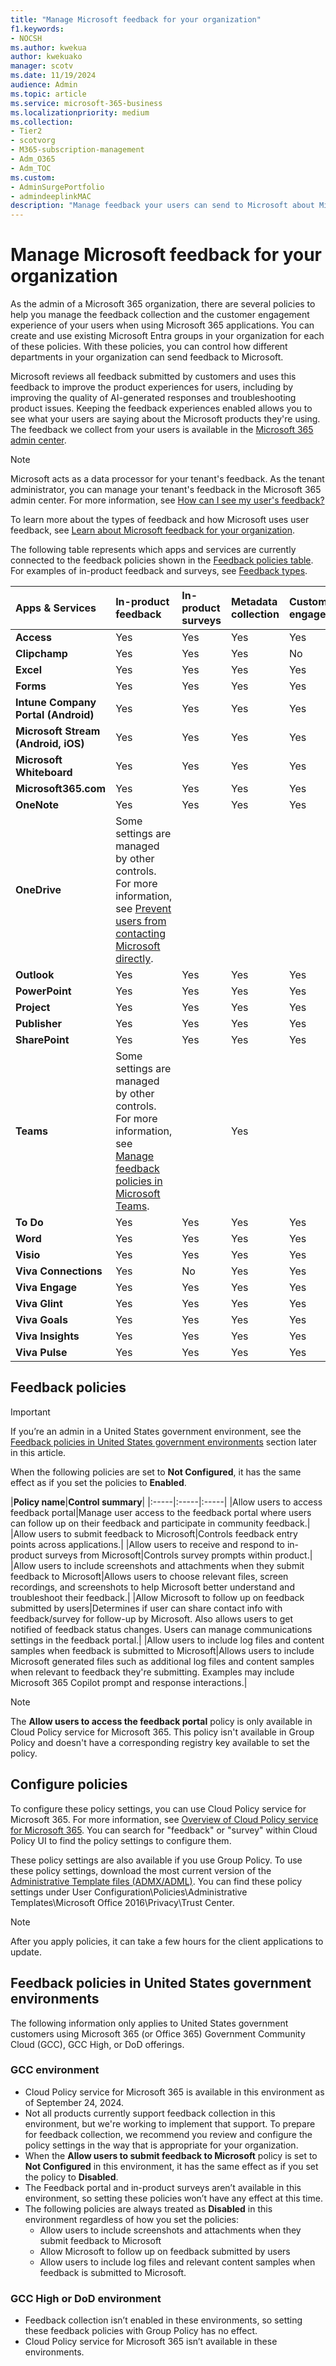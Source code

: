```yaml
---
title: "Manage Microsoft feedback for your organization"
f1.keywords:
- NOCSH
ms.author: kwekua
author: kwekuako
manager: scotv
ms.date: 11/19/2024
audience: Admin
ms.topic: article
ms.service: microsoft-365-business
ms.localizationpriority: medium
ms.collection: 
- Tier2
- scotvorg
- M365-subscription-management 
- Adm_O365
- Adm_TOC
ms.custom: 
- AdminSurgePortfolio
- admindeeplinkMAC
description: "Manage feedback your users can send to Microsoft about Microsoft products."
---
```


# Manage Microsoft feedback for your organization

As the admin of a Microsoft 365 organization, there are several policies to help you manage the feedback collection and the customer engagement experience of your users when using Microsoft 365 applications. You can create and use existing Microsoft Entra groups in your organization for each of these policies. With these policies, you can control how different departments in your organization can send feedback to Microsoft.

Microsoft reviews all feedback submitted by customers and uses this feedback to improve the product experiences for users, including by improving the quality of AI-generated responses and troubleshooting product issues. Keeping the feedback experiences enabled allows you to see what your users are saying about the Microsoft products they're using. The feedback we collect from your users is available in the [Microsoft 365 admin center](https://go.microsoft.com/fwlink/p/?linkid=2024339).

> [!NOTE]
> Microsoft acts as a data processor for your tenant's feedback. As the tenant administrator, you can manage your tenant's feedback in the Microsoft 365 admin center. For more information, see [How can I see my user's feedback?](../misc/feedback-user-control.md#how-can-i-see-my-users-feedback)

To learn more about the types of feedback and how Microsoft uses user feedback, see [Learn about Microsoft feedback for your organization](../misc/feedback-user-control.md).

The following table represents which apps and services are currently connected to the feedback policies shown in the [Feedback policies table](#feedback-policies). For examples of in-product feedback and surveys, see [Feedback types](/microsoft-365/admin/misc/feedback-user-control#feedback-types).

|**Apps & Services**|**In-product feedback** |**In-product surveys**|**Metadata collection** |**Customer engagement** |
|:-----|:-----|:-----|:-----|:-----|
|**Access**|Yes|Yes|Yes|Yes|
|**Clipchamp**|Yes|Yes|Yes|No|
|**Excel**|Yes|Yes|Yes|Yes|
|**Forms**|Yes|Yes|Yes|Yes|
|**Intune Company Portal (Android)**|Yes|Yes|Yes|Yes|
|**Microsoft Stream (Android, iOS)**|Yes|Yes|Yes|Yes|
|**Microsoft Whiteboard**|Yes|Yes|Yes|Yes|
|**Microsoft365.com**|Yes|Yes|Yes|Yes|
|**OneNote**|Yes|Yes|Yes|Yes|
|**OneDrive**|Some settings are managed by other controls. For more information, see [Prevent users from contacting Microsoft directly](/onedrive/disable-contact-support-send-feedback).||||
|**Outlook**|Yes|Yes|Yes|Yes|
|**PowerPoint**|Yes|Yes|Yes|Yes|
|**Project**|Yes|Yes|Yes|Yes|
|**Publisher**|Yes|Yes|Yes|Yes|
|**SharePoint**|Yes|Yes|Yes|Yes|
|**Teams**|Some settings are managed by other controls. For more information, see [Manage feedback policies in Microsoft Teams](/microsoftteams/manage-feedback-policies-in-teams).||Yes||
|**To Do**|Yes|Yes|Yes|Yes|
|**Word**|Yes|Yes|Yes|Yes|
|**Visio**|Yes|Yes|Yes|Yes|
|**Viva Connections**|Yes|No|Yes|Yes|
|**Viva Engage**|Yes|Yes|Yes|Yes|
|**Viva Glint**|Yes|Yes|Yes|Yes|
|**Viva Goals**|Yes|Yes|Yes|Yes|
|**Viva Insights**|Yes|Yes|Yes|Yes|
|**Viva Pulse**|Yes|Yes|Yes|Yes|

## Feedback policies

> [!IMPORTANT]
> If you’re an admin in a United States government environment, see the [Feedback policies in United States government environments](#feedback-policies-in-united-states-government-environments) section later in this article.

When the following policies are set to **Not Configured**, it has the same effect as if you set the policies to **Enabled**.

|**Policy name**|**Control summary**|
|:-----|:-----|:-----|
|Allow users to access feedback portal|Manage user access to the feedback portal where users can follow up on their feedback and participate in community feedback.|
|Allow users to submit feedback to Microsoft|Controls feedback entry points across applications.|
|Allow users to receive and respond to in-product surveys from Microsoft|Controls survey prompts within product.|
|Allow users to include screenshots and attachments when they submit feedback to Microsoft|Allows users to choose relevant files, screen recordings, and screenshots to help Microsoft better understand and troubleshoot their feedback.|
|Allow Microsoft to follow up on feedback submitted by users|Determines if user can share contact info with feedback/survey for follow-up by Microsoft. Also allows users to get notified of feedback status changes. Users can manage communications settings in the feedback portal.|
|Allow users to include log files and content samples when feedback is submitted to Microsoft|Allows users to include Microsoft generated files such as additional log files and content samples when relevant to feedback they're submitting. Examples may include Microsoft 365 Copilot prompt and response interactions.|

> [!NOTE]
> The **Allow users to access the feedback portal** policy is only available in Cloud Policy service for Microsoft 365. This policy isn't available in Group Policy and doesn't have a corresponding registry key available to set the policy.

## Configure policies

To configure these policy settings, you can use Cloud Policy service for Microsoft 365. For more information, see [Overview of Cloud Policy service for Microsoft 365](/microsoft-365-apps/admin-center/overview-cloud-policy). You can search for "feedback" or "survey" within Cloud Policy UI to find the policy settings to configure them.

These policy settings are also available if you use Group Policy. To use these policy settings, download the most current version of the [Administrative Template files (ADMX/ADML)](https://www.microsoft.com/download/details.aspx?id=49030). You can find these policy settings under User Configuration\Policies\Administrative Templates\Microsoft Office 2016\Privacy\Trust Center.

> [!NOTE]
> After you apply policies, it can take a few hours for the client applications to update.

## Feedback policies in United States government environments

The following information only applies to United States government customers using Microsoft 365 (or Office 365) Government Community Cloud (GCC), GCC High, or DoD offerings.

### GCC environment

- Cloud Policy service for Microsoft 365 is available in this environment as of September 24, 2024.
- Not all products currently support feedback collection in this environment, but we're working to implement that support. To prepare for feedback collection, we recommend you review and configure the policy settings in the way that is appropriate for your organization.
- When the **Allow users to submit feedback to Microsoft** policy is set to **Not Configured** in this environment, it has the same effect as if you set the policy to **Disabled**.
- The Feedback portal and in-product surveys aren’t available in this environment, so setting these policies won’t have any effect at this time.
- The following policies are always treated as **Disabled** in this environment regardless of how you set the policies:
  - Allow users to include screenshots and attachments when they submit feedback to Microsoft
  - Allow Microsoft to follow up on feedback submitted by users
  - Allow users to include log files and relevant content samples when feedback is submitted to Microsoft.

### GCC High or DoD environment

- Feedback collection isn’t enabled in these environments, so setting these feedback policies with Group Policy has no effect.
- Cloud Policy service for Microsoft 365 isn’t available in these environments.